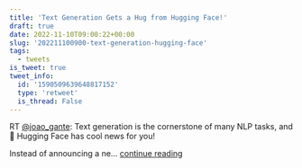 ```yaml
---
title: 'Text Generation Gets a Hug from Hugging Face!'
draft: true
date: 2022-11-10T09:00:22+00:00
slug: '202211100900-text-generation-hugging-face'
tags:
  - tweets
is_tweet: true
tweet_info:
  id: '1590509639648817152'
  type: 'retweet'
  is_thread: False
---
```




RT [@joao_gante](https://x.com/joao_gante): Text generation is the cornerstone of many NLP tasks, and 🤗 Hugging Face has cool news for you!

Instead of announcing a ne… [continue reading](https://x.com/sytelus/status/1590509639648817152)
